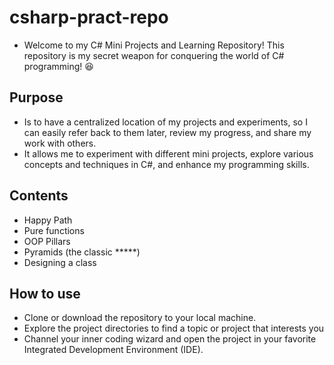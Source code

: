# csharp-pract-repo
- Welcome to my C# Mini Projects and Learning Repository! This repository is my secret weapon for conquering the world of C# programming! 😆

## Purpose
- Is to have a centralized location of my projects and experiments, so I can easily refer back to them later, review my progress, and share my work with others.
- It allows me to experiment with different mini projects, explore various concepts and techniques in C#, and enhance my programming skills.

## Contents
- Happy Path
- Pure functions
- OOP Pillars
- Pyramids (the classic *****)
- Designing a class

## How to use
- Clone or download the repository to your local machine.
- Explore the project directories to find a topic or project that interests you
- Channel your inner coding wizard and open the project in your favorite Integrated Development Environment (IDE).

